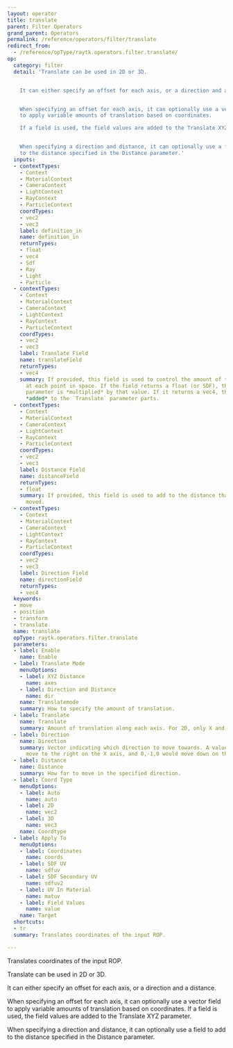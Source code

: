 ```yaml
---
layout: operator
title: translate
parent: Filter Operators
grand_parent: Operators
permalink: /reference/operators/filter/translate
redirect_from:
  - /reference/opType/raytk.operators.filter.translate/
op:
  category: filter
  detail: 'Translate can be used in 2D or 3D.


    It can either specify an offset for each axis, or a direction and a distance.


    When specifying an offset for each axis, it can optionally use a vector field
    to apply variable amounts of translation based on coordinates.

    If a field is used, the field values are added to the Translate XYZ parameter.


    When specifying a direction and distance, it can optionally use a field to add
    to the distance specified in the Distance parameter.'
  inputs:
  - contextTypes:
    - Context
    - MaterialContext
    - CameraContext
    - LightContext
    - RayContext
    - ParticleContext
    coordTypes:
    - vec2
    - vec3
    label: definition_in
    name: definition_in
    returnTypes:
    - float
    - vec4
    - Sdf
    - Ray
    - Light
    - Particle
  - contextTypes:
    - Context
    - MaterialContext
    - CameraContext
    - LightContext
    - RayContext
    - ParticleContext
    coordTypes:
    - vec2
    - vec3
    label: Translate Field
    name: translateField
    returnTypes:
    - vec4
    summary: If provided, this field is used to control the amount of translation
      at each point in space. If the field returns a float (or SDF), the `Translate`
      parameter is *multiplied* by that value. If it returns a vec4, the parts are
      *added* to the `Translate` parameter parts.
  - contextTypes:
    - Context
    - MaterialContext
    - CameraContext
    - LightContext
    - RayContext
    - ParticleContext
    coordTypes:
    - vec2
    - vec3
    label: Distance Field
    name: distanceField
    returnTypes:
    - float
    summary: If provided, this field is used to add to the distance that space is
      moved.
  - contextTypes:
    - Context
    - MaterialContext
    - CameraContext
    - LightContext
    - RayContext
    - ParticleContext
    coordTypes:
    - vec2
    - vec3
    label: Direction Field
    name: directionField
    returnTypes:
    - vec4
  keywords:
  - move
  - position
  - transform
  - translate
  name: translate
  opType: raytk.operators.filter.translate
  parameters:
  - label: Enable
    name: Enable
  - label: Translate Mode
    menuOptions:
    - label: XYZ Distance
      name: axes
    - label: Direction and Distance
      name: dir
    name: Translatemode
    summary: How to specify the amount of translation.
  - label: Translate
    name: Translate
    summary: Amount of translation along each axis. For 2D, only X and Y are used.
  - label: Direction
    name: Direction
    summary: Vector indicating which direction to move towards. A value of 1,0,0 would
      move to the right on the X axis, and 0,-1,0 would move down on the Y axis.
  - label: Distance
    name: Distance
    summary: How far to move in the specified direction.
  - label: Coord Type
    menuOptions:
    - label: Auto
      name: auto
    - label: 2D
      name: vec2
    - label: 3D
      name: vec3
    name: Coordtype
  - label: Apply To
    menuOptions:
    - label: Coordinates
      name: coords
    - label: SDF UV
      name: sdfuv
    - label: SDF Secondary UV
      name: sdfuv2
    - label: UV In Material
      name: matuv
    - label: Field Values
      name: value
    name: Target
  shortcuts:
  - tr
  summary: Translates coordinates of the input ROP.

---
```



Translates coordinates of the input ROP.

Translate can be used in 2D or 3D.

It can either specify an offset for each axis, or a direction and a distance.

When specifying an offset for each axis, it can optionally use a vector field to apply variable amounts of translation based on coordinates.
If a field is used, the field values are added to the Translate XYZ parameter.

When specifying a direction and distance, it can optionally use a field to add to the distance specified in the Distance parameter.